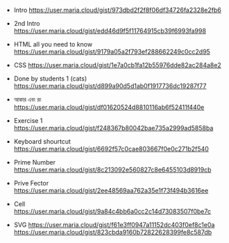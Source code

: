* Intro 
https://user.maria.cloud/gist/973dbd2f2f8f06df34726fa2328e2fb6
* 2nd Intro 
https://user.maria.cloud/gist/edd46d9f5f11764915cb39f6993fa998
* HTML all you need to know
https://user.maria.cloud/gist/9179a05a2f793ef288662249c0cc2d95
* CSS https://user.maria.cloud/gist/1e7a0cb1fa12b55976dde82ac284a8e2
* Done by students 1 (cats)
https://user.maria.cloud/gist/d899a90d5d1ab0f1917736dc19287f77
* আকার  এবং রং
https://user.maria.cloud/gist/df01620524d8810116ab6f52411f440e

* Exercise 1
https://user.maria.cloud/gist/f248367b80042bae735a2999ad5858ba

* Keyboard shourtcut https://user.maria.cloud/gist/6692f57c0cae803667f0e0c271b2f540

* Prime Number 
  https://user.maria.cloud/gist/8c213092e560827c8e6455103d8919cb
* Prive Fector
https://user.maria.cloud/gist/2ee48569aa762a35e1f73f494b3616ee
* Cell 
https://user.maria.cloud/gist/9a84c4bb6a0cc2c14d73083507f0be7c
* SVG https://user.maria.cloud/gist/f61e3ff0947a11152dc403f0ef8c1e0a
https://user.maria.cloud/gist/823cbda9160b72822628399fe8c587db
